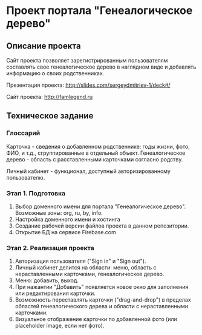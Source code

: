 # Проект портала "Генеалогическое дерево"

## Описание проекта

Сайт проекта позволяет зарегистрированным пользователям составлять свое генеалогическое дерево в наглядном виде и добавлять информацию
о своих родственниках.

Презентация проекта: http://slides.com/sergeydmitriev-1/deck#/

Сайт проекта: http://famlegend.ru


## Техническое задание

### Глоссарий

Карточка - сведения о добавленном родственнике: годы жизни, фото, ФИО, и т.д., сгруппированные в отдельный объект.
Генеалогическое дерево - область с расставленными карточками согласно родству.

Личный кабинет - функционал, доступный авторизированному пользователю.


### Этап 1. Подготовка

1. Выбор доменного имени для портала "Генеалогическое дерево". Возможные зоны: org, ru, by, info. 
2. Настройка доменного имени и хостинга
3. Создание рабочей версии файлов проекта в данном репозитории.
4. Открытие БД на сервисе Firebase.com

### Этап 2. Реализация проекта

1. Авторизация пользователя ("Sign in" и "Sign out").
2. Личный кабинет делится на области: меню, область с нераставленными карточками, генеалогическое дерево.
3. Меню: добавить, выход. 
4. При нажантии "Добавить" появляется новое окно для заполнения или редактирования карточки.
5. Возможность переставлять карточки ("drag-and-drop") в пределах областей генеалогического дерева и области с нераставленными карточками.
6. Визуальное отображение карточки по добавленной фото (или placeholder image, если нет фото).




